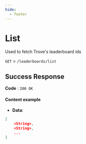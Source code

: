 ```yaml
---
hide:
  - footer
---
```

# List

Used to fetch Trove's leaderboard ids

`GET` > `/leaderboards/list`

## Success Response

**Code** : `200 OK`

#### **Content example**

- **Data**:
```json
[
    <String>,
    <String>,
    ...
]
```